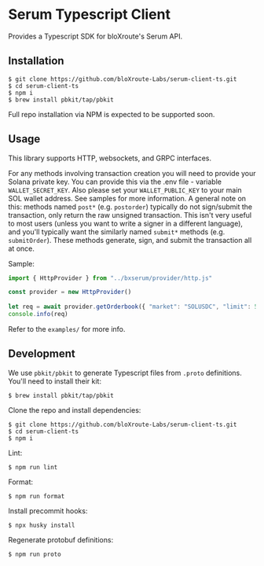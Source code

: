 # Serum Typescript Client

Provides a Typescript SDK for bloXroute's Serum API.

## Installation

```
$ git clone https://github.com/bloXroute-Labs/serum-client-ts.git
$ cd serum-client-ts
$ npm i
$ brew install pbkit/tap/pbkit
```

Full repo installation via NPM is expected to be supported soon.

## Usage

This library supports HTTP, websockets, and GRPC interfaces. 

For any methods involving transaction creation you will need to provide your 
Solana private key. You can provide this via the .env file - variable 
`WALLET_SECRET_KEY`. Also please set your `WALLET_PUBLIC_KEY` to your main SOL wallet address.
See samples for more information. 
A general note on this: methods named `post*` (e.g. `postorder`) typically 
do not sign/submit the transaction, only return the raw unsigned transaction. 
This isn't very useful to most users (unless you want to write a signer in a 
different language), and you'll typically want the similarly named `submit*` 
methods (e.g. `submitOrder`). These methods generate, sign, and submit the
transaction all at once.

Sample:

```typescript
import { HttpProvider } from "../bxserum/provider/http.js"

const provider = new HttpProvider()
    
let req = await provider.getOrderbook({ "market": "SOLUSDC", "limit": 5 })
console.info(req)
```

Refer to the `examples/` for more info.

## Development

We use `pbkit/pbkit` to generate Typescript files from `.proto` definitions. You'll need to install their kit:

```
$ brew install pbkit/tap/pbkit
```

Clone the repo and install dependencies:
```
$ git clone https://github.com/bloXroute-Labs/serum-client-ts.git
$ cd serum-client-ts
$ npm i
```

Lint:

```
$ npm run lint
```

Format:

```
$ npm run format
```

Install precommit hooks:

```
$ npx husky install
```

Regenerate protobuf definitions:
```
$ npm run proto
```

